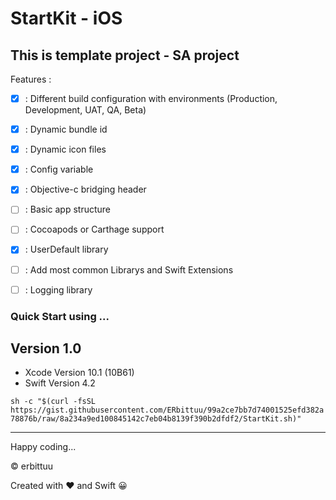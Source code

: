 # StartKit - iOS
## This is template project - SA project 

Features :
- [x] : Different build configuration with environments (Production, Development, UAT, QA, Beta)
- [x] : Dynamic bundle id
- [x] : Dynamic icon files
- [x] : Config variable
- [x] : Objective-c bridging header
- [ ] : Basic app structure
- [ ] : Cocoapods or Carthage support
- [x] : UserDefault library
- [ ] : Add most common Librarys and Swift Extensions
- [ ] : Logging library


### Quick Start using ...

## Version 1.0
- Xcode Version 10.1 (10B61)
- Swift Version 4.2

`sh -c "$(curl -fsSL https://gist.githubusercontent.com/ERbittuu/99a2ce7bb7d74001525efd382a78876b/raw/8a234a9ed100845142c7eb04b8139f390b2dfdf2/StartKit.sh)"`

----

Happy coding...

© erbittuu

Created with ❤️ and Swift 😀
